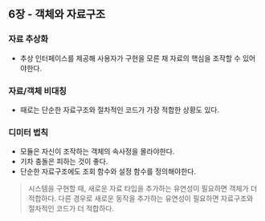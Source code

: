 ## 6장 - 객체와 자료구조

### 자료 추상화
- 추상 인터페이스를 제공해 사용자가 구현을 모른 채 자료의 핵심을 조작할 수 있어야한다.

### 자료/객체 비대칭
- 때로는 단순한 자료구조와 절차적인 코드가 가장 적합한 상황도 있다.

### 디미터 법칙
- 모듈은 자신이 조작하는 객체의 속사정을 몰라야한다.
- 기차 충돌은 피하는 것이 좋다.
- 단순한 자료구조에도 조회 함수와 설정 함수를 정의해야한다.

> 시스템을 구현할 때, 새로운 자료 타입을 추가하는 유연성이 필요하면 객체가 더 적합하다.
> 다른 경우로 새로운 동작을 추가하는 유연성이 필요하면 자료구조와 절차적인 코드가 더 적합하다.
